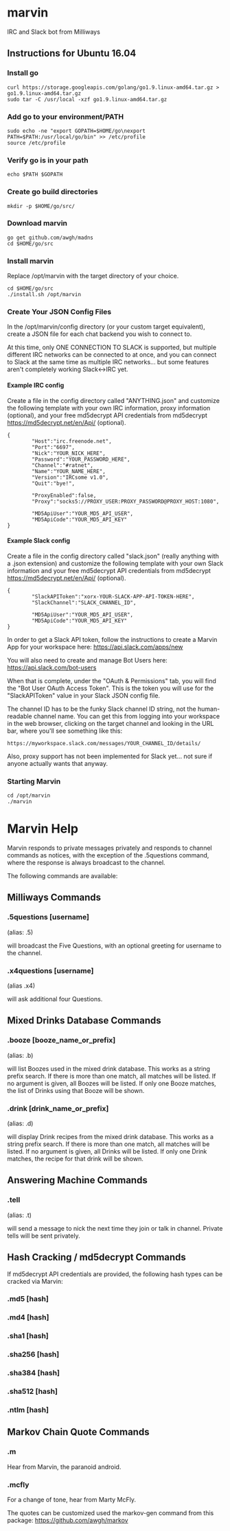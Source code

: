 # marvin
IRC and Slack bot from Milliways

## Instructions for Ubuntu 16.04

### Install go
```
curl https://storage.googleapis.com/golang/go1.9.linux-amd64.tar.gz > go1.9.linux-amd64.tar.gz
sudo tar -C /usr/local -xzf go1.9.linux-amd64.tar.gz
```
### Add go to your environment/PATH
```
sudo echo -ne "export GOPATH=$HOME/go\nexport PATH=$PATH:/usr/local/go/bin" >> /etc/profile
source /etc/profile
```
### Verify go is in your path
`echo $PATH $GOPATH`

### Create go build directories
`mkdir -p $HOME/go/src/`

### Download marvin
```
go get github.com/awgh/madns
cd $HOME/go/src
```

### Install marvin

Replace /opt/marvin with the target directory of your choice.
```
cd $HOME/go/src
./install.sh /opt/marvin
```

### Create Your JSON Config Files
In the /opt/marvin/config directory (or your custom target equivalent), create a JSON file for each chat backend you wish to connect to.

At this time, only ONE CONNECTION TO SLACK is supported, but multiple different IRC networks can be connected to at once, and you can connect to Slack at the same time as multiple IRC networks... but some features aren't completely working Slack<->IRC yet.


#### Example IRC config 
Create a file in the config directory called "ANYTHING.json" and customize the following template with your own IRC information, proxy information (optional), and your free md5decrypt API credentials from md5decrypt https://md5decrypt.net/en/Api/ (optional).

```
{
        "Host":"irc.freenode.net",
        "Port":"6697",
        "Nick":"YOUR_NICK_HERE",
        "Password":"YOUR_PASSWORD_HERE",
        "Channel":"#ratnet",
        "Name":"YOUR_NAME_HERE",
        "Version":"IRCsome v1.0",
        "Quit":"bye!",
        
        "ProxyEnabled":false,
        "Proxy":"socks5://PROXY_USER:PROXY_PASSWORD@PROXY_HOST:1080",
        
        "MD5ApiUser":"YOUR_MD5_API_USER",
        "MD5ApiCode":"YOUR_MD5_API_KEY"
}
```

#### Example Slack config 
Create a file in the config directory called "slack.json" (really anything with a .json extension) and customize the following template with your own Slack information and your free md5decrypt API credentials from md5decrypt https://md5decrypt.net/en/Api/ (optional).

```
{
        "SlackAPIToken":"xorx-YOUR-SLACK-APP-API-TOKEN-HERE",
        "SlackChannel":"SLACK_CHANNEL_ID",
        
        "MD5ApiUser":"YOUR_MD5_API_USER",
        "MD5ApiCode":"YOUR_MD5_API_KEY"
}
```

In order to get a Slack API token, follow the instructions to create a Marvin App for your workspace here: 
https://api.slack.com/apps/new 

You will also need to create and manage Bot Users here: 
https://api.slack.com/bot-users

When that is complete, under the "OAuth & Permissions" tab, you will find the "Bot User OAuth Access Token".  This is the token you will use for the "SlackAPIToken" value in your Slack JSON config file.

The channel ID has to be the funky Slack channel ID string, not the human-readable channel name.  You can get this from logging into your workspace in the web browser, clicking on the target channel and looking in the URL bar, where you'll see something like this: 
```
https://myworkspace.slack.com/messages/YOUR_CHANNEL_ID/details/
```

Also, proxy support has not been implemented for Slack yet... not sure if anyone actually wants that anyway.


### Starting Marvin
```
cd /opt/marvin
./marvin
```


# Marvin Help

Marvin responds to private messages privately and responds to channel commands as notices,
with the exception of the .5questions command, where the response is always broadcast to the channel.

The following commands are available:

## Milliways Commands

### .5questions [username]

(alias: .5)

will broadcast the Five Questions, with an optional greeting for username to the channel.

### .x4questions [username]

(alias .x4)

will ask additional four Questions.

## Mixed Drinks Database Commands

### .booze [booze_name_or_prefix]

(alias: .b)

will list Boozes used in the mixed drink database.  This works as a string prefix search.
If there is more than one match, all matches will be listed.  If no argument is given, all Boozes will be listed.
If only one Booze matches, the list of Drinks using that Booze will be shown.

### .drink [drink_name_or_prefix]

(alias: .d)

will display Drink recipes from the mixed drink database.  This works as a string prefix search.
If there is more than one match, all matches will be listed.  If no argument is given, all Drinks will be listed.
If only one Drink matches, the recipe for that drink will be shown.

## Answering Machine Commands

### .tell <nick> <message>

(alias: .t)

will send a message to nick the next time they join or talk in channel.  Private tells will be sent privately.

## Hash Cracking / md5decrypt Commands

If md5decrypt API credentials are provided, the following hash types can be cracked via Marvin:

### .md5 [hash]
### .md4 [hash]
### .sha1 [hash]
### .sha256 [hash]
### .sha384 [hash]
### .sha512 [hash]
### .ntlm [hash]



## Markov Chain Quote Commands

### .m

Hear from Marvin, the paranoid android.

### .mcfly

For a change of tone, hear from Marty McFly.

The quotes can be customized used the markov-gen command from this package:  https://github.com/awgh/markov
